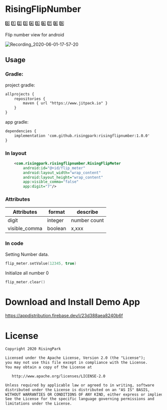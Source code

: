 # RisingFlipNumber

0️⃣ 1️⃣ 2️⃣ 3️⃣ 4️⃣ 5️⃣ 6️⃣ 7️⃣ 8️⃣ 9️⃣

Flip number view for android 

![Recording_2020-06-01-17-57-20](https://user-images.githubusercontent.com/62924824/83393602-0193b980-a432-11ea-83eb-da788f81ce85.gif)

## Usage

### Gradle:
project gradle:
```xml
allprojects {
    repositories {
        maven { url "https://www.jitpack.io" }
    }
}
```
app gradle:
```xml
dependencies {
    implementation 'com.github.risingpark:risingflipnumber:1.0.0'
}
```


### In layout
```xml
    <com.risingpark.risingflipnumber.RisingFlipMeter
        android:id="@+id/flip_meter"
        android:layout_width="wrap_content"
        android:layout_height="wrap_content"
        app:visible_comma="false"                                             
        app:digit="7"/>
```
### Attributes
|Attributes|format|describe
|---|---|---|
|digit|integer| number count
|visible_comma|boolean| x,xxx 

### In code

Setting Number data.
```kotlin
flip_meter.setValue(12345, true)
```
Initialize all number 0
```kotlin
flip_meter.clear()
```

# Download and Install Demo App
https://appdistribution.firebase.dev/i/23d388aea8240b6f

# License
```xml
Copyright 2020 RisingPark

Licensed under the Apache License, Version 2.0 (the "License");
you may not use this file except in compliance with the License.
You may obtain a copy of the License at

   http://www.apache.org/licenses/LICENSE-2.0

Unless required by applicable law or agreed to in writing, software
distributed under the License is distributed on an "AS IS" BASIS,
WITHOUT WARRANTIES OR CONDITIONS OF ANY KIND, either express or implied.
See the License for the specific language governing permissions and
limitations under the License.
```
